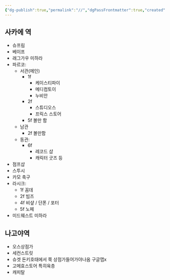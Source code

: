 ```yaml
---
{"dg-publish":true,"permalink":"//","dgPassFrontmatter":true,"created":"2024-05-12T14:46:37.356+09:00","updated":"2024-05-12T14:49:01.026+09:00"}
---
```


## 사카에 역
- 슈프림
- 베이프
- 래그가우 미하라
- 파르코:
  - 서관(메인)
    - 1f 
      - 케이스티파이
      - 메디컴토이
      - 누비안
    - 2f
      - 스튜디오스
      - 프릭스 스토어
    - 5f 볼만 함
  - 남관
    - 2f 볼만함
  - 동관:
    - 6f
      - 레코드 샵
      - 캐릭터 굿즈 등 
- 점프샵
- 스투시
- 카모 축구
- 라시크:
  - 1f 꼼데
  - 2f 빔즈
  - 4f 비샾 / 단폰 / 포터
  - 5f 노페
- 미드웨스트 미하라
## 나고야역
- 오스상점가
- 세컨스트릿
- 슈겟 돈키호태에서 쭉 상점가들어가야나옴 구글맵x
- 고메효스토어 특히육층
- 캐피탈